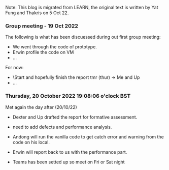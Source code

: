 Note: This blog is migrated from LEARN, the original text is written by Yat Fung and Thakris on 5 Oct 22.

### Group meeting -  19 Oct 2022

The following is what has been discuessed during out first group meeting:

- We went through the code of prototype.
- Erwin profile the code on VM
- ...

For now:

- \Start and hopefully finish the report tmr (thur) -> Me and Up
- ...

### Thursday, 20 October 2022 19:08:06 o'clock BST

Met again the day after (20/10/22)

- Dexter and Up drafted the report for formative assessment.
- need to add defects and performance analysis.
- Andong will run the vanilla code to get catch error and warning from the code on his local.
- Erwin will report back to us with the performance part.

- Teams has been setted up so meet on Fri or Sat night
